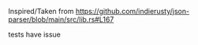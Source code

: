 Inspired/Taken from https://github.com/indierusty/json-parser/blob/main/src/lib.rs#L167 

tests have issue
